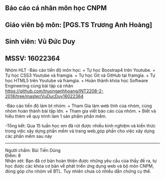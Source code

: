 ﻿## Báo cáo cá nhân môn học CNPM
## Giáo viên bộ môn: [PGS.TS Trương Anh Hoàng]
## Sinh viên: Vũ Đức Duy
## MSSV: 16022364
 Nhóm HLT
-Báo cáo tiến độ môn học: 
	+ Tự học Boostrap4 trên Youtube.
	+ Tự học CSS3 Youtube và framgia.
	+ Tự học Git và GitHub tại framgia.
	+ Tự học HTML5 trên Youtube và framgia.
	+ Hoàn thành khóa học Software Engineering cùng bài tập cá nhân 
		https://github.com/truonganhhoang/INT2208-2-2018/tree/master/VuDucDuy16022364

-Báo cáo tiến độ làm bt nhóm:
 	+ Tham Gia làm web tĩnh của nhóm, cùng nhóm hoàn thành bài tập lớn.
 	+ Tham gia viết báo cáo của nhóm.
	+ Biết và hiểu thêm về quy trình làm 1 sản phẩm phần mềm.

-Tổng kết:
 Qua 15 tuần học em đã rút được nhiều kinh nghiệm và kiến thức trong việc xây dựng phần mềm và trang web,góp phần cho việc xây dựng các phần mềm sau này<br />

------
Người chấm: Bùi Tiến Dũng<br />
Điểm: 8<br />
Nhận xét: Bạn đã cơ bản hoàn thiện được những yêu cầu của thầy đề ra, tự học được các khóa cơ bản về phát triển ứng dụng web và bộ môn CNPM, đóng góp cho nhóm về BTL. Tuy nhiên chưa có nhiều dẫn chứng cụ thể.<br />